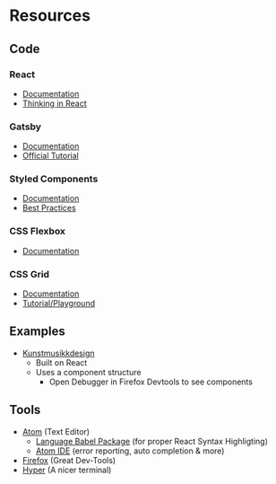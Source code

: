# Resources

## Code

### React

* [Documentation](https://reactjs.org/docs/hello-world.html)
* [Thinking in React](https://reactjs.org/docs/thinking-in-react.html) 

### Gatsby

* [Documentation](https://www.gatsbyjs.org/docs/)
* [Official Tutorial](https://www.gatsbyjs.org/tutorial/)

### Styled Components

* [Documentation](https://www.styled-components.com/docs)
* [Best Practices](https://www.smashingmagazine.com/2017/01/styled-components-enforcing-best-practices-component-based-systems/)

### CSS Flexbox

* [Documentation](https://developer.mozilla.org/en-US/docs/Web/CSS/CSS_Flexible_Box_Layout)

### CSS Grid

* [Documentation ](https://developer.mozilla.org/en-US/docs/Web/CSS/CSS_Grid_Layout)
* [Tutorial/Playground](https://mozilladevelopers.github.io/playground/css-grid)

## Examples

* [Kunstmusikkdesign](https://kmd.uib.no/en/frontpage)
  * Built on React
  * Uses a component structure
    * Open Debugger in Firefox Devtools to see components

## Tools

* [Atom](https://atom.io/) \(Text Editor\)
  * [Language Babel Package](https://github.com/gandm/language-babel) \(for proper React Syntax Highligting\)
  * [Atom IDE](https://ide.atom.io/) \(error reporting, auto completion & more\)
* [Firefox](https://www.mozilla.org/en-US/firefox/) \(Great Dev-Tools\)
* [Hyper](https://hyper.is/) \(A nicer terminal\)




